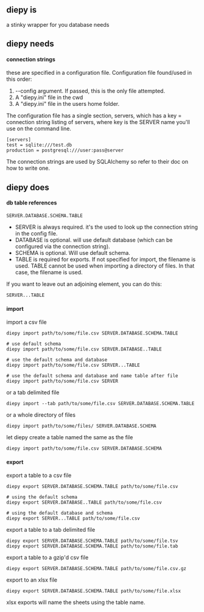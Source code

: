 ## diepy is

a stinky wrapper for you database needs

## diepy needs

#### connection strings

these are specified in a configuration file. Configuration file found/used in this order:

1. --config argument. If passed, this is the only file attempted.
2. A "diepy.ini" file in the cwd
3. A "diepy.ini" file in the users home folder.

The configuration file has a single section, servers, which has a key = connection string listing of servers, where key is the SERVER name you'll use on the command line.

	[servers]
	test = sqlite:///test.db
	production = postgresql:///user:pass@server
	

The connection strings are used by SQLAlchemy so refer to their doc on how to write one.


## diepy does

#### db table references

	SERVER.DATABASE.SCHEMA.TABLE

- SERVER is always required. it's the used to look up the connection string in the config file.
- DATABASE is optional. will use default database (which can be configured via the connection string).
- SCHEMA is optional. Will use default schema.
- TABLE is required for exports. If not specified for import, the filename is used. TABLE cannot be used when importing a directory of files. In that case, the filename is used.

If you want to leave out an adjoining element, you can do this:

	SERVER...TABLE

#### import

import a csv file

	diepy import path/to/some/file.csv SERVER.DATABASE.SCHEMA.TABLE
	
	# use default schema
	diepy import path/to/some/file.csv SERVER.DATABASE..TABLE
	
	# use the default schema and database
	diepy import path/to/some/file.csv SERVER...TABLE
	
	# use the default schema and database and name table after file
	diepy import path/to/some/file.csv SERVER

or a tab delimited file

	diepy import --tab path/to/some/file.csv SERVER.DATABASE.SCHEMA.TABLE

or a whole directory of files

	diepy import path/to/some/files/ SERVER.DATABASE.SCHEMA 

let diepy create a table named the same as the file

	diepy import path/to/some/file.csv SERVER.DATABASE.SCHEMA 

#### export

export a table to a csv file

	diepy export SERVER.DATABASE.SCHEMA.TABLE path/to/some/file.csv
	
	# using the default schema
	diepy export SERVER.DATABASE..TABLE path/to/some/file.csv
	
	# using the default database and schema
	diepy export SERVER...TABLE path/to/some/file.csv

export a table to a tab delimited file

	diepy export SERVER.DATABASE.SCHEMA.TABLE path/to/some/file.tsv
	diepy export SERVER.DATABASE.SCHEMA.TABLE path/to/some/file.tab

export a table to a gzip'd csv file

	diepy export SERVER.DATABASE.SCHEMA.TABLE path/to/some/file.csv.gz

export to an xlsx file

    diepy export SERVER.DATABASE.SCHEMA.TABLE path/to/some/file.xlsx

xlsx exports will name the sheets using the table name.

